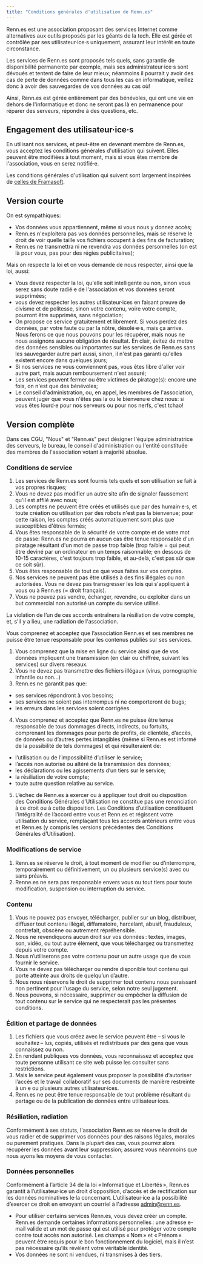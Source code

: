 ```yaml
---
title: "Conditions générales d'utilisation de Renn.es"
---
```


Renn.es est une association proposant des services Internet comme alternatives aux outils proposés par les géants de la tech. Elle est gérée et contrôlée par ses utilisateur·ice·s uniquement, assurant leur intérêt en toute circonstance.

Les services de Renn.es sont proposés tels quels, sans garantie de disponibilité permanente par exemple, mais ses administrateur·ice·s sont dévoués et tentent de faire de leur mieux; néanmoins il pourrait y avoir des cas de perte de données comme dans tous les cas en informatique, veillez donc à avoir des sauvegardes de vos données au cas où!

Ainsi, Renn.es est gérée entièrement par des bénévoles, qui ont une vie en dehors de l'informatique et donc ne seront pas là en permanence pour réparer des serveurs, répondre à des questions, etc.

## Engagement des utilisateur·ice·s

En utilisant nos services, et peut-être en devenant membre de Renn.es, vous acceptez les conditions générales d'utilisation qui suivent. Elles peuvent être modifiées à tout moment, mais si vous êtes membre de l'association, vous en serez notifié·e.

Les conditions générales d'utilisation qui suivent sont largement inspirées de [celles de Framasoft](https://framasoft.org/fr/cgu/).

## Version courte

On est sympathiques:

- Vos données vous appartiennent, même si vous nous y donnez accès;
- Renn.es n'exploitera pas vos données personnelles, mais se réserve le droit de voir quelle taille vos fichiers occupent à des fins de facturation;
- Renn.es ne transmettra ni ne revendra vos données personnelles (on est là pour vous, pas pour des régies publicitaires);

Mais on respecte la loi et on vous demande de nous respecter, ainsi que la loi, aussi:
- Vous devez respecter la loi, qu'elle soit intelligente ou non, sinon vous serez sans doute radié·e de l'association et vos données seront supprimées;
- vous devez respecter les autres utilisateur·ices en faisant preuve de civisme et de politesse, sinon votre contenu, voire votre compte, pourront être supprimés, sans négociation;
- On propose ce service gratuitement et librement. Si vous perdez des données, par votre faute ou par la nôtre, désolé·e·s, mais ça arrive. Nous ferons ce que nous pouvons pour les récupérer, mais nous ne nous assignons aucune obligation de résultat. En clair, évitez de mettre des données sensibles ou importantes sur les services de Renn.es sans les sauvegarder autre part aussi, sinon, il n'est pas garanti qu'elles existent encore dans quelques jours;
- Si nos services ne vous conviennent pas, vous êtes libre d'aller voir autre part, mais aucun remboursement n'est assuré;
- Les services peuvent fermer ou être victimes de piratage(s): encore une fois, on n'est que des bénévoles;
- Le conseil d'administration, ou, en appel, les membres de l'association, peuvent juger que vous n'êtes pas la ou le bienvenu·e chez nous: si vous êtes lourd·e pour nos serveurs ou pour nos nerfs, c'est tchao!

## Version complète

Dans ces CGU, "Nous" et "Renn.es" peut désigner l'équipe administratrice des serveurs, le bureau, le conseil d'administration ou l'entité constituée des membres de l'association votant à majorité absolue.

### Conditions de service

1. Les services de Renn.es sont fournis tels quels et son utilisation se fait à vos propres risques;
2. Vous ne devez pas modifier un autre site afin de signaler faussement qu'il est affilé avec nous;
3. Les comptes ne peuvent être créés et utilisés que par des humain·e·s, et toute création ou utilisation par des robots n'est pas la bienvenue; pour cette raison, les comptes créés automatiquement sont plus que susceptibles d'êtres fermés;
4. Vous êtes responsable de la sécurité de votre compte et de votre mot de passe: Renn.es ne pourra en aucun cas être tenue responsable d'un piratage résultant d'un mot de passe trop faible (trop faible = qui peut être deviné par un ordinateur en un temps raisonnable; en dessous de 10-15 caractères, c'est toujours trop faible, et au-delà, c'est pas sûr que ce soit sûr).
5. Vous êtes responsable de tout ce que vous faites sur vos comptes.
6. Nos services ne peuvent pas être utilisés à des fins illégales ou non autorisées. Vous ne devez pas transgresser les lois qui s'appliquent à vous ou à Renn.es (= droit français).
7. Vous ne pouvez pas vendre, échanger, revendre, ou exploiter dans un but commercial non autorisé un compte du service utilisé.

La violation de l’un de ces accords entraînera la résiliation de votre compte, et, s'il y a lieu, une radiation de l'association.

Vous comprenez et acceptez que l’association Renn.es et ses membres ne puisse être tenue responsable pour les contenus publiés sur ses services.
1. Vous comprenez que la mise en ligne du service ainsi que de vos données impliquent une transmission (en clair ou chiffrée, suivant les services) sur divers réseaux.
2. Vous ne devez pas transmettre des fichiers illégaux (virus, pornographie infantile ou non...)
3. Renn.es ne garantit pas que:
  - ses services répondront à vos besoins;
  - ses services ne soient pas interrompus ni ne comporteront de bugs;
  - les erreurs dans les services soient corrigées.
4. Vous comprenez et acceptez que Renn.es ne puisse être tenue responsable de tous dommages directs, indirects, ou fortuits, comprenant les dommages pour perte de profits, de clientèle, d’accès, de données ou d’autres pertes intangibles (même si Renn.es est informé de la possibilité de tels dommages) et qui résulteraient de:
  - l’utilisation ou de l’impossibilité d’utiliser le service;
  - l’accès non autorisé ou altéré de la transmission des données;
  - les déclarations ou les agissements d’un tiers sur le service;
  - la résiliation de votre compte;
  - toute autre question relative au service.
5. L’échec de Renn.es à exercer ou à appliquer tout droit ou disposition des Conditions Générales d’Utilisation ne constitue pas une renonciation à ce droit ou à cette disposition. Les Conditions d’utilisation constituent l’intégralité de l’accord entre vous et Renn.es et régissent votre utilisation du service, remplaçant tous les accords antérieurs entre vous et Renn.es (y compris les versions précédentes des Conditions Générales d’Utilisation).

### Modifications de service

1. Renn.es se réserve le droit, à tout moment de modifier ou d’interrompre, temporairement ou définitivement, un ou plusieurs service(s) avec ou sans préavis.
2. Renne.es ne sera pas responsable envers vous ou tout tiers pour toute modification, suspension ou interruption du service.

### Contenu

1. Vous ne pouvez pas envoyer, télécharger, publier sur un blog, distribuer, diffuser tout contenu illégal, diffamatoire, harcelant, abusif, frauduleux, contrefait, obscène ou autrement répréhensible.
2. Nous ne revendiquons aucun droit sur vos données : textes, images, son, vidéo, ou tout autre élément, que vous téléchargez ou transmettez depuis votre compte.
3. Nous n’utiliserons pas votre contenu pour un autre usage que de vous fournir le service.
4. Vous ne devez pas télécharger ou rendre disponible tout contenu qui porte atteinte aux droits de quelqu’un d’autre.
5. Nous nous réservons le droit de supprimer tout contenu nous paraissant non pertinent pour l’usage du service, selon notre seul jugement.
6. Nous pouvons, si nécessaire, supprimer ou empêcher la diffusion de tout contenu sur le service qui ne respecterait pas les présentes conditions.

### Édition et partage de données

1. Les fichiers que vous créez avec le service peuvent être – si vous le souhaitez – lus, copiés, utilisés et redistribués par des gens que vous connaissez ou non.
2. En rendant publiques vos données, vous reconnaissez et acceptez que toute personne utilisant ce site web puisse les consulter sans restrictions.
3. Mais le service peut également vous proposer la possibilité d’autoriser l’accès et le travail collaboratif sur ses documents de manière restreinte à un·e ou plusieurs autres utilisateur·ices.
4. Renn.es ne peut être tenue responsable de tout problème résultant du partage ou de la publication de données entre utilisateur·ices.

### Résiliation, radiation

Conformément à ses statuts, l'association Renn.es se réserve le droit de vous radier et de supprimer vos données pour des raisons légales, morales ou purement pratiques. Dans la plupart des cas, vous pourrez alors récupérer les données avant leur suppression; assurez vous néanmoins que nous ayons les moyens de vous contacter.


### Données personnelles

Conformément à l’article 34 de la loi « Informatique et Libertés », Renn.es garantit à l’utilisateur·ice un droit d’opposition, d’accès et de rectification sur les données nominatives le·la concernant. L’utilisateur·ice a la possibilité d’exercer ce droit en envoyant un courriel à l'adresse admin@renn.es.

- Pour utiliser certains services Renn.es, vous devez créer un compte. Renn.es demande certaines informations personnelles : une adresse e-mail valide et un mot de passe qui est utilisé pour protéger votre compte contre tout accès non autorisé. Les champs « Nom » et « Prénom » peuvent être requis pour le bon fonctionnement du logiciel, mais il n’est pas nécessaire qu’ils révèlent votre véritable identité.
- Vos données ne sont ni vendues, ni transmises à des tiers.
